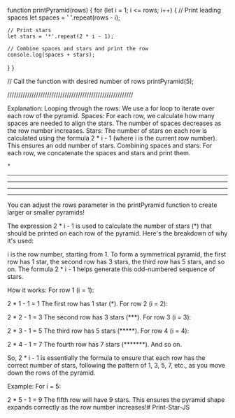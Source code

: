 function printPyramid(rows) {
  for (let i = 1; i <= rows; i++) {
    // Print leading spaces
    let spaces = ' '.repeat(rows - i);

    // Print stars
    let stars = '*'.repeat(2 * i - 1);

    // Combine spaces and stars and print the row
    console.log(spaces + stars);
  }
}

// Call the function with desired number of rows
printPyramid(5);

/////////////////////////////////////////////////////////


Explanation:
Looping through the rows: We use a for loop to iterate over each row of the pyramid.
Spaces: For each row, we calculate how many spaces are needed to align the stars. The number of spaces decreases as the row number increases.
Stars: The number of stars on each row is calculated using the formula 2 * i - 1 (where i is the current row number). This ensures an odd number of stars.
Combining spaces and stars: For each row, we concatenate the spaces and stars and print them.

    *
   ***
  *****
 *******
*********


You can adjust the rows parameter in the printPyramid function to create larger or smaller pyramids!

The expression 2 * i - 1 is used to calculate the number of stars (*) that should be printed on each row of the pyramid. Here's the breakdown of why it's used:

i is the row number, starting from 1.
To form a symmetrical pyramid, the first row has 1 star, the second row has 3 stars, the third row has 5 stars, and so on.
The formula 2 * i - 1 helps generate this odd-numbered sequence of stars.

How it works:
For row 1 (i = 1):

2 * 1 - 1 = 1
The first row has 1 star (*).
For row 2 (i = 2):

2 * 2 - 1 = 3
The second row has 3 stars (***).
For row 3 (i = 3):

2 * 3 - 1 = 5
The third row has 5 stars (*****).
For row 4 (i = 4):

2 * 4 - 1 = 7
The fourth row has 7 stars (*******).
And so on.

So, 2 * i - 1 is essentially the formula to ensure that each row has the correct number of stars, following the pattern of 1, 3, 5, 7, etc., as you move down the rows of the pyramid.

Example:
For i = 5:

2 * 5 - 1 = 9
The fifth row will have 9 stars.
This ensures the pyramid shape expands correctly as the row number increases!# Print-Star-JS
